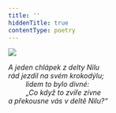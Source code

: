 ```yaml
---
title: ''
hiddenTitle: true
contentType: poetry
---
```


<section>

![](../Images/114.jpg)

_A jeden chlápek z delty Nilu  
rád jezdil na svém krokodýlu;  
         lidem to bylo divné:  
         „Co když to zvíře zívne  
a překousne vás v deltě Nilu?“_

</section>
